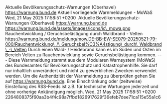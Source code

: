 Aktuelle Bevölkerungsschutz-Warnungen (Oberhavel) https://warnung.bund.de Aktuell vorliegende Warnmeldungen - MoWaS Wed, 21 May 2025 17:58:51 +0200 ![]() Aktuelle Bevölkerungsschutz-Warnungen (Oberhavel) https://warnung.bund.de https://warnung.bund.de/assets/images/icons/ic\_mowa.png Rauchentwicklung / Geruchsbelästigung durch Waldbrand - Velten https://warnung.bund.de/meldung/mow.DE-BB-EW-SE079-20250521-79-000/Rauchentwicklung\_/\_Geruchsbel%C3%A4stigung\_durch\_Waldbrand\_-\_Velten Durch einen Wald- / Heidebrand kann es im Süden und Osten im Bereich Velten zu Rauchentwicklung sowie Geruchsbelästigung kommen. ---
Diese Warnmeldung stammt aus dem Modularen Warnsystem (MoWaS) des Bundesamtes für Bevölkerungsschutz und Katastrophenhilfe.
Sie darf nur inhaltlich unverändert und nicht zu gewerblichen Zwecken verwendet werden.
Um die Authentizität der Warnmeldung zu überprüfen gehen Sie auf https://warnung.bund.de.
Eine Einschränkung oder (zeitweise) Einstellung des RSS-Feeds ist z.B. für technische Wartungen jederzeit und ohne vorherige Ankündigung möglich. Wed, 21 May 2025 17:58:51 +0200 2264808375f60aa3b4f4c98a7ffbd1826917629f36efeb7dee71ca115e55a1c6
